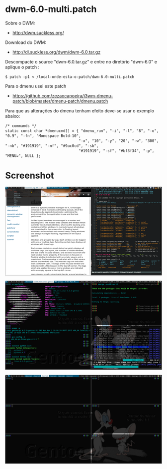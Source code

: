 # dwm-6.0-multi.patch

Sobre o DWM:

- http://dwm.suckless.org/

Download do DWM:

- http://dl.suckless.org/dwm/dwm-6.0.tar.gz



Descompacte o source "dwm-6.0.tar.gz" e entre no diretório "dwm-6.0" e aplique o patch :

````
$ patch -p1 < /local-onde-esta-o-patch/dwm-6.0-multi.patch

````

Para o dmenu usei este patch

- https://github.com/zezaocapoeira/i3wm-dmenu-patch/blob/master/dmenu-patch/dmenu.patch


Para que as alterações do dmenu tenham efeito deve-se usar o exemplo abaixo:

````
/* commands */
static const char *dmenucmd[] = { "dmenu_run", "-i", "-l", "8", "-o", "0.9", "-fn", "Monospace Bold-10",
                                 "-x", "10", "-y", "20", "-w", "300", "-nb", "#191919", "-nf", "#9ac0cd", "-sb",
                                 "#191919", "-sf", "#bf3f34", "-p", "MENU➫", NULL };
````
# Screenshot

![DWM-patch](https://raw.githubusercontent.com/zezaocapoeira/DWM-patch/master/screenshot/dwm-screen1.png)

![DWM-patch](https://raw.githubusercontent.com/zezaocapoeira/DWM-patch/master/screenshot/dwm-screen2.png)

![DWM-patch](https://raw.githubusercontent.com/zezaocapoeira/DWM-patch/master/screenshot/dwm-screen3.png)


